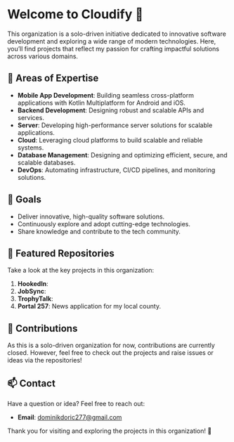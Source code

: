 # Welcome to Cloudify 🚀

This organization is a solo-driven initiative dedicated to innovative software development and exploring a wide range of modern technologies. Here, you’ll find projects that reflect my passion for crafting impactful solutions across various domains.

## 🌟 Areas of Expertise
- **Mobile App Development**: Building seamless cross-platform applications with Kotlin Multiplatform for Android and iOS.  
- **Backend Development**: Designing robust and scalable APIs and services.
- **Server**: Developing high-performance server solutions for scalable applications.
- **Cloud**: Leveraging cloud platforms to build scalable and reliable systems.
- **Database Management**: Designing and optimizing efficient, secure, and scalable databases.
- **DevOps**: Automating infrastructure, CI/CD pipelines, and monitoring solutions.  


## 🎯 Goals
- Deliver innovative, high-quality software solutions.
- Continuously explore and adopt cutting-edge technologies.
- Share knowledge and contribute to the tech community.

## 📂 Featured Repositories
Take a look at the key projects in this organization:
1. **HookedIn**: 
2. **JobSync**:
3. **TrophyTalk**: 
4. **Portal 257**: News application for my local county.

## 🤝 Contributions
As this is a solo-driven organization for now, contributions are currently closed. However, feel free to check out the projects and raise issues or ideas via the repositories!

## 📫 Contact
Have a question or idea? Feel free to reach out:
- **Email**: dominikdoric277@gmail.com

Thank you for visiting and exploring the projects in this organization! 🌟
